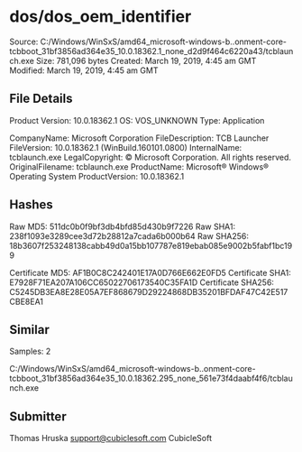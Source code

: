 dos/dos_oem_identifier
======================

Source:  C:/Windows/WinSxS/amd64_microsoft-windows-b..onment-core-tcbboot_31bf3856ad364e35_10.0.18362.1_none_d2d9f464c6220a43/tcblaunch.exe
Size:  781,096 bytes
Created:  March 19, 2019, 4:45 am GMT
Modified:  March 19, 2019, 4:45 am GMT

File Details
------------

Product Version:  10.0.18362.1
OS:  VOS_UNKNOWN
Type:  Application

CompanyName:  Microsoft Corporation
FileDescription:  TCB Launcher
FileVersion:  10.0.18362.1 (WinBuild.160101.0800)
InternalName:  tcblaunch.exe
LegalCopyright:  © Microsoft Corporation. All rights reserved.
OriginalFilename:  tcblaunch.exe
ProductName:  Microsoft® Windows® Operating System
ProductVersion:  10.0.18362.1

Hashes
------

Raw MD5:  511dc0b0f9bf3db4bfd85d430b9f7226
Raw SHA1:  238f1093e3289cee3d72b28812a7cada6b000b64
Raw SHA256:  18b3607f253248138cabb49d0a15bb107787e819ebab085e9002b5fabf1bc199

Certificate MD5:  AF1B0C8C242401E17A0D766E662E0FD5
Certificate SHA1:  E7928F71EA207A106CC65022706173540C35FA1D
Certificate SHA256:  C5245DB3EA8E28E05A7EF868679D29224868DB35201BFDAF47C42E517CBE8EA1

Similar
-------

Samples:  2

C:/Windows/WinSxS/amd64_microsoft-windows-b..onment-core-tcbboot_31bf3856ad364e35_10.0.18362.295_none_561e73f4daabf4f6/tcblaunch.exe

Submitter
---------

Thomas Hruska
support@cubiclesoft.com
CubicleSoft
